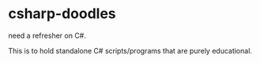 # csharp-doodles
need a refresher on C#.

This is to hold standalone C# scripts/programs that are purely educational.
